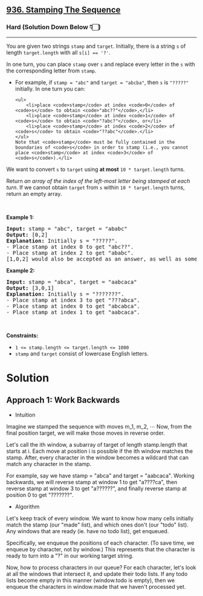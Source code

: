 <h2><a href="https://leetcode.com/problems/stamping-the-sequence/">936. Stamping The Sequence</a></h2><h3>Hard (Solution Down Below 👇🏻)</h3><hr><div><p>You are given two strings <code>stamp</code> and <code>target</code>. Initially, there is a string <code>s</code> of length <code>target.length</code> with all <code>s[i] == '?'</code>.</p>

<p>In one turn, you can place <code>stamp</code> over <code>s</code> and replace every letter in the <code>s</code> with the corresponding letter from <code>stamp</code>.</p>

<ul>
	<li>For example, if <code>stamp = "abc"</code> and <code>target = "abcba"</code>, then <code>s</code> is <code>"?????"</code> initially. In one turn you can:

	<ul>
		<li>place <code>stamp</code> at index <code>0</code> of <code>s</code> to obtain <code>"abc??"</code>,</li>
		<li>place <code>stamp</code> at index <code>1</code> of <code>s</code> to obtain <code>"?abc?"</code>, or</li>
		<li>place <code>stamp</code> at index <code>2</code> of <code>s</code> to obtain <code>"??abc"</code>.</li>
	</ul>
	Note that <code>stamp</code> must be fully contained in the boundaries of <code>s</code> in order to stamp (i.e., you cannot place <code>stamp</code> at index <code>3</code> of <code>s</code>).</li>
</ul>

<p>We want to convert <code>s</code> to <code>target</code> using <strong>at most</strong> <code>10 * target.length</code> turns.</p>

<p>Return <em>an array of the index of the left-most letter being stamped at each turn</em>. If we cannot obtain <code>target</code> from <code>s</code> within <code>10 * target.length</code> turns, return an empty array.</p>

<p>&nbsp;</p>
<p><strong>Example 1:</strong></p>

<pre><strong>Input:</strong> stamp = "abc", target = "ababc"
<strong>Output:</strong> [0,2]
<strong>Explanation:</strong> Initially s = "?????".
- Place stamp at index 0 to get "abc??".
- Place stamp at index 2 to get "ababc".
[1,0,2] would also be accepted as an answer, as well as some other answers.
</pre>

<p><strong>Example 2:</strong></p>

<pre><strong>Input:</strong> stamp = "abca", target = "aabcaca"
<strong>Output:</strong> [3,0,1]
<strong>Explanation:</strong> Initially s = "???????".
- Place stamp at index 3 to get "???abca".
- Place stamp at index 0 to get "abcabca".
- Place stamp at index 1 to get "aabcaca".
</pre>

<p>&nbsp;</p>
<p><strong>Constraints:</strong></p>

<ul>
	<li><code>1 &lt;= stamp.length &lt;= target.length &lt;= 1000</code></li>
	<li><code>stamp</code> and <code>target</code> consist of lowercase English letters.</li>
</ul>
</div>


# Solution

## Approach 1: Work Backwards

* Intuition

Imagine we stamped the sequence with moves m_1, m_2, ⋯ Now, from the final position target, we will make those moves in reverse order.

Let's call the ith window, a subarray of target of length stamp.length that starts at i. Each move at position i is possible if the ith window matches the stamp. After, every character in the window becomes a wildcard that can match any character in the stamp.

For example, say we have stamp = "abca" and target = "aabcaca". Working backwards, we will reverse stamp at window 1 to get "a????ca", then reverse stamp at window 3 to get "a??????", and finally reverse stamp at position 0 to get "???????".

* Algorithm

Let's keep track of every window. We want to know how many cells initially match the stamp (our "made" list), and which ones don't (our "todo" list). Any windows that are ready (ie. have no todo list), get enqueued.

Specifically, we enqueue the positions of each character. (To save time, we enqueue by character, not by window.) This represents that the character is ready to turn into a "?" in our working target string.

Now, how to process characters in our queue? For each character, let's look at all the windows that intersect it, and update their todo lists. If any todo lists become empty in this manner (window.todo is empty), then we enqueue the characters in window.made that we haven't processed yet.
